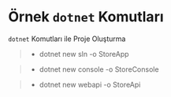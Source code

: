 # Örnek `dotnet` Komutları

`dotnet` Komutları ile Proje Oluşturma

> - dotnet new sln -o StoreApp

> - dotnet new console -o StoreConsole

> - dotnet new webapi -o StoreApi
